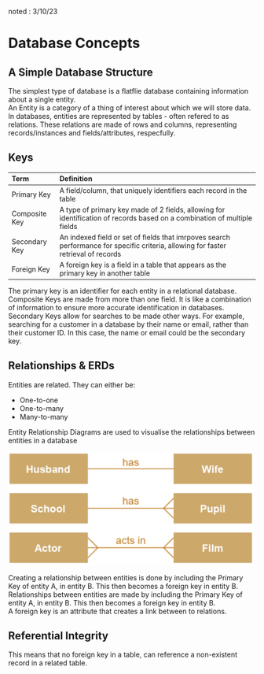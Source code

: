 noted : 3/10/23

# Database Concepts

## A Simple Database Structure

The simplest type of database is a flatflie database containing information about a single entity.  
An Entity is a category of a thing of interest about which we will store data.  
In databases, entities are represented by tables - often refered to as relations. These relations are made of rows and columns, representing records/instances and fields/attributes, respecfully.

## Keys

| Term          | Definition                                                                                                                         |
| :------------ | :--------------------------------------------------------------------------------------------------------------------------------- |
| Primary Key   | A field/column, that uniquely identifiers each record in the table                                                                 |
| Composite Key | A type of primary key made of 2 fields, allowing for identification of records based on a combination of multiple fields           |
| Secondary Key | An indexed field or set of fields that imrpoves search performance for specific criteria, allowing for faster retrieval of records |
| Foreign Key   | A foreign key is a field in a table that appears as the primary key in another table                                               |

The primary key is an identifier for each entity in a relational database.  
Composite Keys are made from more than one field. It is like a combination of information to ensure more accurate identification in databases.  
Secondary Keys allow for searches to be made other ways. For example, searching for a customer in a database by their name or email, rather than their customer ID. In this case, the name or email could be the secondary key.

## Relationships & ERDs

Entities are related. They can either be:

-   One-to-one
-   One-to-many
-   Many-to-many

Entity Relationship Diagrams are used to visualise the relationships between entities in a database

<img src="../../computing_images/ERDs.png" alt="Example of an Entity Relationship Diagram" width="500px"/>

Creating a relationship between entities is done by including the Primary Key of entity A, in entity B. This then becomes a foreign key in entity B.
Relationships between entities are made by including the Primary Key of entity A, in entity B. This then becomes a foreign key in entity B.  
A foreign key is an attribute that creates a link between to relations.

## Referential Integrity

This means that no foreign key in a table, can reference a non-existent record in a related table.
